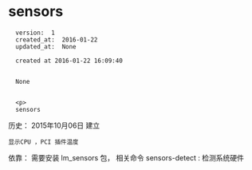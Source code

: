 
  # sensors

      version:  1
      created_at:  2016-01-22
      updated_at:  None

      created at 2016-01-22 16:09:40 


      None


      <p>
      sensors

历史：
2015年10月06日
建立




	显示CPU ，PCI 插件温度

依靠：
	需要安装  lm_sensors 包， 
相关命令
	sensors-detect  : 检测系统硬件
      </p>

  